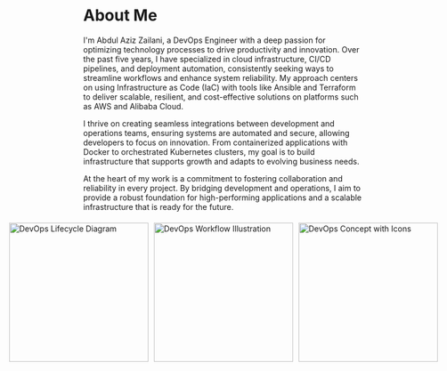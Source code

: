 # About Me

I'm Abdul Aziz Zailani, a DevOps Engineer with a deep passion for optimizing technology processes to drive productivity and innovation. Over the past five years, I have specialized in cloud infrastructure, CI/CD pipelines, and deployment automation, consistently seeking ways to streamline workflows and enhance system reliability. My approach centers on using Infrastructure as Code (IaC) with tools like Ansible and Terraform to deliver scalable, resilient, and cost-effective solutions on platforms such as AWS and Alibaba Cloud.

I thrive on creating seamless integrations between development and operations teams, ensuring systems are automated and secure, allowing developers to focus on innovation. From containerized applications with Docker to orchestrated Kubernetes clusters, my goal is to build infrastructure that supports growth and adapts to evolving business needs.

At the heart of my work is a commitment to fostering collaboration and reliability in every project. By bridging development and operations, I aim to provide a robust foundation for high-performing applications and a scalable infrastructure that is ready for the future.

<div style="display: flex; gap: 10px; justify-content: center; margin-top: 20px;">
    <img src="https://www.suse.com/c/wp-content/uploads/2020/01/devops-lifecycle.png" alt="DevOps Lifecycle Diagram" width="250">
    <img src="https://www.redhat.com/cms/managed-files/devops-diagram-2020-800x400.png" alt="DevOps Workflow Illustration" width="250">
    <img src="https://miro.medium.com/max/1400/1*Z1W4v6Xz0Z8VZ0p1bF5e6A.png" alt="DevOps Concept with Icons" width="250">
</div>
